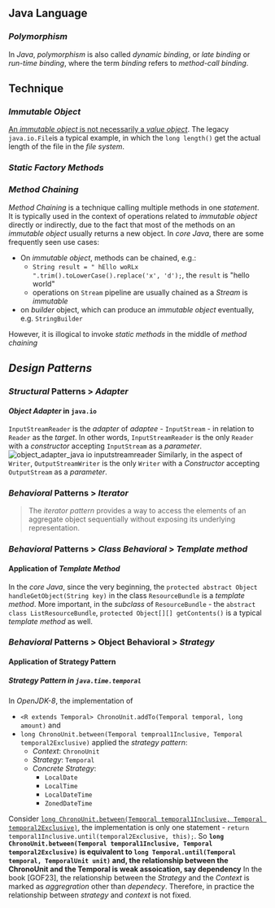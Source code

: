 ## Java Language
### *Polymorphism*
In *Java*, *polymorphism* is also called *dynamic binding*, or *late binding* or *run-time binding*, where the term *binding* refers to *method-call binding*.
 
## Technique
### *Immutable Object*
[An *immutable object* is not necessarily a *value object*](https://www.youtube.com/watch?v=KwP7Ay9Z-hc&t=1480s). The legacy `java.io.File`is a typical example, in which the `long length()` get the actual length of the file in the *file system*.

### *Static Factory Methods*
### *Method Chaining*
*Method Chaining* is a technique calling multiple methods in one *statement*. It is typically used in the context of operations related to *immutable object* directly or indirectly, due to the fact that most of the methods on an *immutable object* usually returns a new object. In *core Java*, there are some frequently seen use cases:
* On *immutable object*, methods can be chained, e.g.:
  * `String result = " hEllo woRLx ".trim().toLowerCase().replace('x', 'd');`, the `result` is "hello world"
  * operations on `Stream` pipeline are usually chained as a *Stream* is *immutable*
* on *builder* object, which can produce an *immutable object* eventually, e.g. `StringBuilder`

However, it is illogical to invoke *static methods* in the middle of *method chaining*

## *Design Patterns*
### *Structural* Patterns > *Adapter*
#### *Object Adapter* in `java.io`
`InputStreamReader` is the *adapter* of *adaptee* - `InputStream` - in relation to `Reader` as the *target*. In other words, `InputStreamReader` is the only `Reader` with a *constructor* accepting `InputStream` as a *parameter*. 
![object_adapter_java io inputstreamreader](https://user-images.githubusercontent.com/3033388/42907376-3fc5e60e-8ae6-11e8-84b1-91f8c15f7fc1.jpg)
Similarly, in the aspect of `Writer`, `OutputStreamWriter` is the only `Writer` with a *Constructor* accepting `OutputStream` as a *parameter*.
### *Behavioral* Patterns > *Iterator*
> The *iterator pattern* provides a way to access the elements of an aggregate object sequentially without exposing its underlying representation.

### *Behavioral* Patterns > *Class Behavioral* > *Template method*

#### Application of *Template Method*
In the *core Java*, since the very beginning, the `protected abstract Object handleGetObject(String key)` in the class `ResourceBundle` is a *template method*. More important, in the *subclass* of `ResourceBundle` - the `abstract class ListResourceBundle`, `protected Object[][] getContents()` is a typical *template method* as well. 

### *Behavioral* Patterns > Object Behavioral > *Strategy*
#### Application of Strategy Pattern
##### Strategy Pattern in `java.time.temporal`
In *OpenJDK-8*, the implementation of 

* `<R extends Temporal> ChronoUnit.addTo(Temporal temporal, long amount)` and 
* `long ChronoUnit.between(Temporal temproal1Inclusive, Temporal temporal2Exclusive)` applied the *strategy pattern*:
  * *Context*: `ChronoUnit`
  * *Strategy*: `Temporal`
  * *Concrete Strategy*:
    * `LocalDate`
    * `LocalTime`
    * `LocalDateTime`
    * `ZonedDateTime`

Consider [`long ChronoUnit.between(Temporal temporal1Inclusive, Temporal temporal2Exclusive)`](http://grepcode.com/file/repository.grepcode.com/java/root/jdk/openjdk/8-b132/java/time/temporal/ChronoUnit.java#ChronoUnit.between%28java.time.temporal.Temporal%2Cjava.time.temporal.Temporal%29), the implementation is only one statement - `return temporal1Inclusive.until(temporal2Exclusive, this);`. So
**`long ChronoUnit.between(Temporal temporal1Inclusive, Temporal temporal2Exclusive)` is equivalent to `long Temporal.until(Temporal temporal, TemporalUnit unit)` and, the relationship between the ChronoUnit and the Temporal is weak assoication, say dependency** In the book [GOF23], the relationship between the *Strategy* and the *Context* is marked as *aggregration* other than *dependecy*. Therefore, in practice the relationship between *strategy* and *context* is not fixed.  
